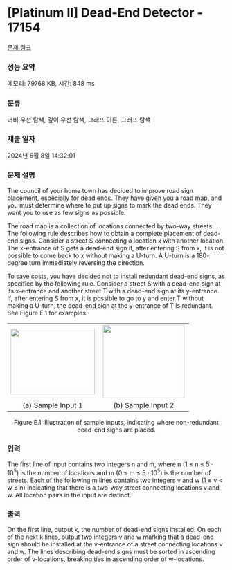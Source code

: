 # [Platinum II] Dead-End Detector - 17154 

[문제 링크](https://www.acmicpc.net/problem/17154) 

### 성능 요약

메모리: 79768 KB, 시간: 848 ms

### 분류

너비 우선 탐색, 깊이 우선 탐색, 그래프 이론, 그래프 탐색

### 제출 일자

2024년 6월 8일 14:32:01

### 문제 설명

<p>The council of your home town has decided to improve road sign placement, especially for dead ends. They have given you a road map, and you must determine where to put up signs to mark the dead ends. They want you to use as few signs as possible.</p>

<p>The road map is a collection of locations connected by two-way streets. The following rule describes how to obtain a complete placement of dead-end signs. Consider a street S connecting a location x with another location. The x-entrance of S gets a dead-end sign if, after entering S from x, it is not possible to come back to x without making a U-turn. A U-turn is a 180- degree turn immediately reversing the direction.</p>

<p>To save costs, you have decided not to install redundant dead-end signs, as specified by the following rule. Consider a street S with a dead-end sign at its x-entrance and another street T with a dead-end sign at its y-entrance. If, after entering S from x, it is possible to go to y and enter T without making a U-turn, the dead-end sign at the y-entrance of T is redundant. See Figure E.1 for examples.</p>

<table class="table table-bordered" style="width: 100%;">
	<tbody>
		<tr>
			<td style="width: 50%; text-align: center;"><img alt="" src="https://upload.acmicpc.net/3a83ae42-86e6-4de9-bf9e-a8ae722c7933/-/preview/" style="width: 194px; height: 152px;"></td>
			<td style="width: 50%; text-align: center;"><img alt="" src="https://upload.acmicpc.net/08c618b5-d4c5-4762-b831-c6c3a0aa0f75/-/preview/" style="width: 188px; height: 170px;"></td>
		</tr>
		<tr>
			<td style="text-align: center;">(a) Sample Input 1</td>
			<td style="text-align: center;">(b) Sample Input 2</td>
		</tr>
	</tbody>
</table>

<p style="text-align: center;">Figure E.1: Illustration of sample inputs, indicating where non-redundant dead-end signs are placed.</p>

### 입력 

 <p>The first line of input contains two integers n and m, where n (1 ≤ n ≤ 5 · 10<sup>5</sup>) is the number of locations and m (0 ≤ m ≤ 5 · 10<sup>5</sup>) is the number of streets. Each of the following m lines contains two integers v and w (1 ≤ v < w ≤ n) indicating that there is a two-way street connecting locations v and w. All location pairs in the input are distinct.</p>

### 출력 

 <p>On the first line, output k, the number of dead-end signs installed. On each of the next k lines, output two integers v and w marking that a dead-end sign should be installed at the v-entrance of a street connecting locations v and w. The lines describing dead-end signs must be sorted in ascending order of v-locations, breaking ties in ascending order of w-locations.</p>

